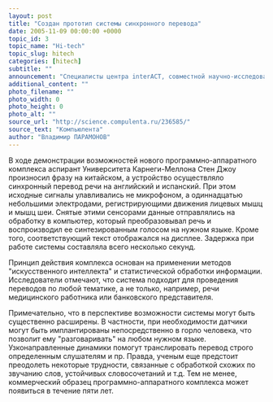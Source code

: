 ```yaml
---
layout: post
title: "Создан прототип системы синхронного перевода"
date: 2005-11-09 00:00:00 +0000
topic_id: 3
topic_name: "Hi-tech"
topic_slug: hitech
categories: [hitech]
subtitle: ""
announcement: "Специалисты центра interACT, совместной научно-исследовательской организации Университета Карлсруэ в Германии и Университета Карнеги-Меллона в Питсбурге (Пенсильвания, США), создали прототип системы, которая позволяет практически в режиме реального времени осуществлять перевод текста с одного языка на другой."
additional_content: ""
photo_filename: ""
photo_width: 0
photo_height: 0
photo_alt: ""
source_url: "http://science.compulenta.ru/236585/"
source_text: "Компьюлента"
author: "Владимир ПАРАМОНОВ"
---
```

В ходе демонстрации возможностей нового программно-аппаратного комплекса аспирант Университета Карнеги-Меллона Стен Джоу произносил фразу на китайском, а устройство осуществляло синхронный перевод речи на английский и испанский. При этом исходные сигналы улавливались не микрофоном, а одиннадцатью небольшими электродами, регистрирующими движения лицевых мышц и мышц шеи. Снятые этими сенсорами данные отправлялись на обработку в компьютер, который преобразовывал речь и воспроизводил ее синтезированным голосом на нужном языке. Кроме того, соответствующий текст отображался на дисплее. Задержка при работе системы составляла всего несколько секунд.

Принцип действия комплекса основан на применении методов "искусственного интеллекта" и статистической обработки информации. Исследователи отмечают, что система подходит для проведения переводов по любой тематике, а не только, например, речи медицинского работника или банковского представителя.

Примечательно, что в перспективе возможности системы могут быть существенно расширены. В частности, при необходимости датчики могут быть имплантированы непосредственно в горло человека, что позволит ему "разговаривать" на любом нужном языке. Узконаправленные динамики помогут транслировать перевод строго определенным слушателям и пр. Правда, ученым еще предстоит преодолеть некоторые трудности, связанные с обработкой схожих по звучанию слов, устойчивых словосочетаний и т.д. Тем не менее, коммерческий образец программно-аппаратного комплекса может появиться в течение пяти лет.
